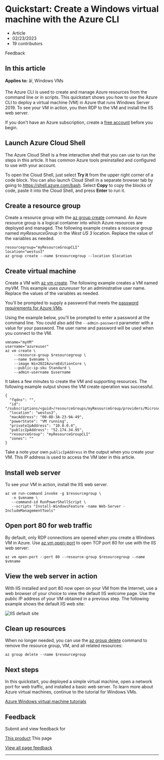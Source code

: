 # Quickstart: Create a Windows virtual machine with the Azure CLI

* Article
* 02/23/2023
* 19 contributors

Feedback

## In this article

**Applies to:** âï¸ Windows VMs

The Azure CLI is used to create and manage Azure resources from the command line or in scripts. This quickstart shows you how to use the Azure CLI to deploy a virtual machine (VM) in Azure that runs Windows Server 2019. To see your VM in action, you then RDP to the VM and install the IIS web server.

If you don't have an Azure subscription, create a [free account](https://azure.microsoft.com/free/?WT.mc_id=A261C142F) before you begin.

## Launch Azure Cloud Shell

The Azure Cloud Shell is a free interactive shell that you can use to run the steps in this article. It has common Azure tools preinstalled and configured to use with your account.

To open the Cloud Shell, just select **Try it** from the upper right corner of a code block. You can also launch Cloud Shell in a separate browser tab by going to <https://shell.azure.com/bash>. Select **Copy** to copy the blocks of code, paste it into the Cloud Shell, and press **Enter** to run it.

## Create a resource group

Create a resource group with the [az group create](/en-us/cli/azure/group) command. An Azure resource group is a logical container into which Azure resources are deployed and managed. The following example creates a resource group named *myResourceGroup* in the *West US 3* location. Replace the value of the variables as needed.

```
resourcegroup="myResourceGroupCLI"
location="westus3"
az group create --name $resourcegroup --location $location

```

## Create virtual machine

Create a VM with [az vm create](/en-us/cli/azure/vm). The following example creates a VM named *myVM*. This example uses *azureuser* for an administrative user name. Replace the values of the variables as needed.

You'll be prompted to supply a password that meets the [password requirements for Azure VMs](faq#what-are-the-password-requirements-when-creating-a-vm-).

Using the example below, you'll be prompted to enter a password at the command line. You could also add the `--admin-password` parameter with a value for your password. The user name and password will be used when you connect to the VM.

```
vmname="myVM"
username="azureuser"
az vm create \
    --resource-group $resourcegroup \
    --name $vmname \
    --image Win2022AzureEditionCore \
    --public-ip-sku Standard \
    --admin-username $username 

```

It takes a few minutes to create the VM and supporting resources. The following example output shows the VM create operation was successful.

```
{
  "fqdns": "",
  "id": "/subscriptions/<guid>/resourceGroups/myResourceGroup/providers/Microsoft.Compute/virtualMachines/myVM",
  "location": "westus3",
  "macAddress": "00-0D-3A-23-9A-49",
  "powerState": "VM running",
  "privateIpAddress": "10.0.0.4",
  "publicIpAddress": "52.174.34.95",
  "resourceGroup": "myResourceGroupCLI"
  "zones": ""
}

```

Take a note your own `publicIpAddress` in the output when you create your VM. This IP address is used to access the VM later in this article.

## Install web server

To see your VM in action, install the IIS web server.

```
az vm run-command invoke -g $resourcegroup \
   -n $vmname \
   --command-id RunPowerShellScript \
   --scripts "Install-WindowsFeature -name Web-Server -IncludeManagementTools"

```

## Open port 80 for web traffic

By default, only RDP connections are opened when you create a Windows VM in Azure. Use [az vm open-port](/en-us/cli/azure/vm) to open TCP port 80 for use with the IIS web server:

```
az vm open-port --port 80 --resource-group $resourcegroup --name $vmname

```

## View the web server in action

With IIS installed and port 80 now open on your VM from the Internet, use a web browser of your choice to view the default IIS welcome page. Use the public IP address of your VM obtained in a previous step. The following example shows the default IIS web site:

![IIS default site](media/quick-create-powershell/default-iis-website.png)

## Clean up resources

When no longer needed, you can use the [az group delete](/en-us/cli/azure/group) command to remove the resource group, VM, and all related resources:

```
az group delete --name $resourcegroup

```

## Next steps

In this quickstart, you deployed a simple virtual machine, open a network port for web traffic, and installed a basic web server. To learn more about Azure virtual machines, continue to the tutorial for Windows VMs.

[Azure Windows virtual machine tutorials](tutorial-manage-vm)

## Feedback

Submit and view feedback for

[This product](https://feedback.azure.com/d365community/forum/ec2f1827-be25-ec11-b6e6-000d3a4f0f1c)
This page

[View all page feedback](https://github.com/MicrosoftDocs/azure-docs/issues)

---
